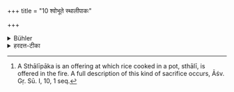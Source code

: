 +++
title = "10 श्वोभूते स्थालीपाकः"

+++

<details><summary>Bühler</summary>

10. And on the day after (that day) a Sthālīpāka must be offered. [^6] 


[^6]:  A Sthālīpāka is an offering at which rice cooked in a pot, sthālī, is offered in the fire. A full description of this kind of sacrifice occurs, Āśv. Gṛ. Sū. I, 10, 1 seq.
</details>

<details><summary>हरदत्त-टीका</summary>

## सूत्रम्
श्वो भूते स्थालीपाकः ॥ १० ॥   
### टिप्पनी
स्थालीपाकश्च कर्तव्योऽपरेद्युः ॥ १० ॥
</details>
